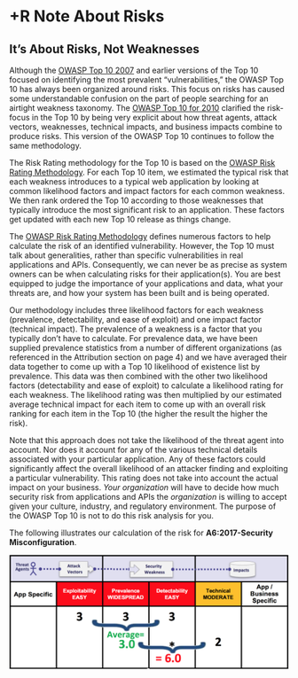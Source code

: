 # +R Note About Risks

## It’s About Risks, Not Weaknesses

Although the [OWASP Top 10 2007](https://www.owasp.org/index.php/Top10) and earlier versions of the Top 10 focused on identifying the most prevalent “vulnerabilities,” the OWASP Top 10 has always been organized around risks. This focus on risks has caused some understandable confusion on the part of people searching for an airtight weakness taxonomy. The [OWASP Top 10 for 2010](https://www.owasp.org/index.php/Top_10_2010) clarified the risk-focus in the Top 10 by being very explicit about how threat agents, attack vectors, weaknesses, technical impacts, and business impacts combine to produce risks. This version of the OWASP Top 10 continues to follow the same methodology.

The Risk Rating methodology for the Top 10 is based on the [OWASP Risk Rating Methodology](https://www.owasp.org/index.php/OWASP_Risk_Rating_Methodology). For each Top 10 item, we estimated the typical risk that each weakness introduces to a typical web application by looking at common likelihood factors and impact factors for each common weakness. We then rank ordered the Top 10 according to those weaknesses that typically introduce the most significant risk to an application. These factors get updated with each new Top 10 release as things change.

The [OWASP Risk Rating Methodology](https://www.owasp.org/index.php/OWASP_Risk_Rating_Methodology) defines numerous factors to help calculate the risk of an identified vulnerability. However, the Top 10 must talk about generalities, rather than specific vulnerabilities in real applications and APIs. Consequently, we can never be as precise as system owners can be when calculating risks for their application(s). You are best equipped to judge the importance of your applications and data, what your threats are, and how your system has been built and is being operated.

Our methodology includes three likelihood factors for each weakness (prevalence, detectability, and ease of exploit) and one impact factor (technical impact). The prevalence of a weakness is a factor that you typically don’t have to calculate. For prevalence data, we have been supplied prevalence statistics from a number of different organizations (as referenced in the Attribution section on page 4) and we have averaged their data together to come up with a Top 10 likelihood of existence list by prevalence. This data was then combined with the other two likelihood factors (detectability and ease of exploit) to calculate a likelihood rating for each weakness. The likelihood rating was then multiplied by our estimated average technical impact for each item to come up with an overall risk ranking for each item in the Top 10 (the higher the result the higher the risk).  

Note that this approach does not take the likelihood of the threat agent into account. Nor does it account for any of the various technical details associated with your particular application. Any of these factors could significantly affect the overall likelihood of an attacker finding and exploiting a particular vulnerability. This rating does not take into account the actual impact on your business. _Your organization_ will have to decide how much security risk from applications and APIs the _organization_ is willing to accept given your culture, industry, and regulatory environment. The purpose of the OWASP Top 10 is not to do this risk analysis for you.

The following illustrates our calculation of the risk for **A6:2017-Security Misconfiguration**.

![Risk Calculation for A6:2017-Security Misconfiguration](images/0xc0-risk-explanation.png)

